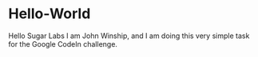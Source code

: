 # Hello-World
Hello Sugar Labs
I am John Winship, and I am doing this very simple task for the Google CodeIn challenge. 

